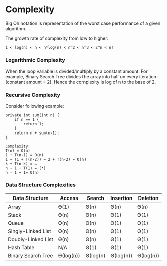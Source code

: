 # Complexity

Big Oh notation is representation of the worst case performance of a given algorithm.

The growth rate of complexity from low to higher:

```$xslt
1 < log(n) < n < n*log(n) < n^2 < n^3 < 2^n < n!
```

### Logarithmic Complexity
When the loop variable is divided/multiply by a constant amount. 
For example, Binary Search Tree divides the array into half on every iteration (constant amount = 2).
Hence the complexity is log of n to the base of 2.

### Recursive Complexity

Consider following example: 
```$xslt
private int sum(int n) {
    if n == 1 {
        return 1;
    }
    return n + sum(n-1);
}

Complexity:
T(n) = O(n)
1 + T(n-1) = O(n) 
1 + (1 + T(n-2)) = 2 + T(n-2) = O(n) 
k + T(n-k) = … 
n - 1 + T(1) = (*) 
n - 1 + 1= Θ(n)
```


### Data Structure Complexities

| Data Structure      | Access    | Search    |  Insertion | Deletion  |
|---------------------|-----------|-----------|------------|-----------|
| Array               |	Θ(1)      |	Θ(n)	  |  Θ(n)	   | Θ(n)	   |
| Stack               |	Θ(n)      |	Θ(n)	  |  Θ(1)	   | Θ(1)	   |
| Queue               |	Θ(n)      |	Θ(n)	  |  Θ(1)	   | Θ(1)	   |
| Singly-Linked List  |	Θ(n)      |	Θ(n)	  |  Θ(1)	   | Θ(1)	   |
| Doubly-Linked List  |	Θ(n)      |	Θ(n)	  |  Θ(1)	   | Θ(1)	   |
| Hash Table          |	N/A	      | Θ(1)	  |  Θ(1)	   | Θ(1)	   |
| Binary Search Tree  |	Θ(log(n)) |	Θ(log(n)  |	 Θ(log(n)) | Θ(log(n)) |

